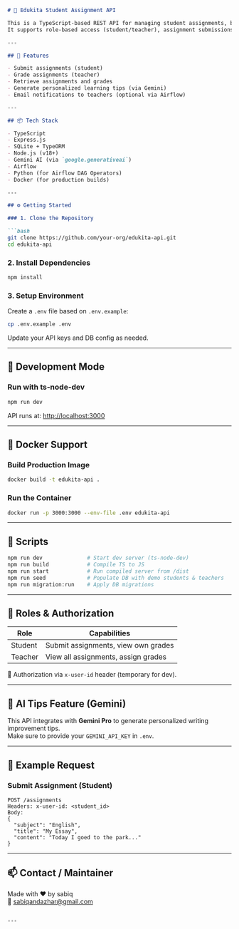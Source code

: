 ```markdown
# 📘 Edukita Student Assignment API

This is a TypeScript-based REST API for managing student assignments, built with Express.js and TypeORM.  
It supports role-based access (student/teacher), assignment submissions, grading, and personalized learning tips using Gemini AI.

---

## 🚀 Features

- Submit assignments (student)
- Grade assignments (teacher)
- Retrieve assignments and grades
- Generate personalized learning tips (via Gemini)
- Email notifications to teachers (optional via Airflow)

---

## 📦 Tech Stack

- TypeScript
- Express.js
- SQLite + TypeORM
- Node.js (v18+)
- Gemini AI (via `google.generativeai`)
- Airflow
- Python (for Airflow DAG Operators)
- Docker (for production builds)

---

## ⚙️ Getting Started

### 1. Clone the Repository

```bash
git clone https://github.com/your-org/edukita-api.git
cd edukita-api
```

### 2. Install Dependencies

```bash
npm install
```

### 3. Setup Environment

Create a `.env` file based on `.env.example`:

```bash
cp .env.example .env
```

Update your API keys and DB config as needed.

---

## 🧪 Development Mode

### Run with ts-node-dev

```bash
npm run dev
```

API runs at: [http://localhost:3000](http://localhost:3000)

---

## 🐳 Docker Support

### Build Production Image

```bash
docker build -t edukita-api .
```

### Run the Container

```bash
docker run -p 3000:3000 --env-file .env edukita-api
```

---

## 📂 Scripts

```bash
npm run dev              # Start dev server (ts-node-dev)
npm run build            # Compile TS to JS
npm run start            # Run compiled server from /dist
npm run seed             # Populate DB with demo students & teachers
npm run migration:run    # Apply DB migrations
```

---

## 🔐 Roles & Authorization

| Role     | Capabilities                            |
|----------|-----------------------------------------|
| Student  | Submit assignments, view own grades     |
| Teacher  | View all assignments, assign grades     |

🔐 Authorization via `x-user-id` header (temporary for dev).

---

## 🧠 AI Tips Feature (Gemini)

This API integrates with **Gemini Pro** to generate personalized writing improvement tips.  
Make sure to provide your `GEMINI_API_KEY` in `.env`.

---

## 📝 Example Request

### Submit Assignment (Student)

```http
POST /assignments
Headers: x-user-id: <student_id>
Body:
{
  "subject": "English",
  "title": "My Essay",
  "content": "Today I goed to the park..."
}
```

---

## 📫 Contact / Maintainer

Made with ❤️ by sabiq  
📧 sabiqandazhar@gmail.com
```

---
